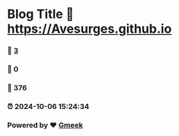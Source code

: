 # Blog Title :link: https://Avesurges.github.io 
### :page_facing_up: [3](https://Avesurges.github.io/tag.html) 
### :speech_balloon: 0 
### :hibiscus: 376 
### :alarm_clock: 2024-10-06 15:24:34 
### Powered by :heart: [Gmeek](https://github.com/Meekdai/Gmeek)

